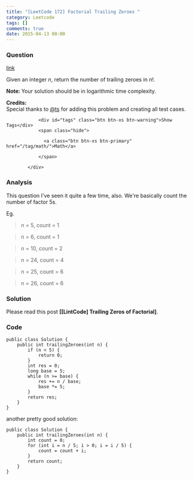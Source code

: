 ```yaml
---
title: "[LeetCode 172] Factorial Trailing Zeroes "
category: Leetcode
tags: []
comments: true
date: 2015-04-13 00:00
---
```



### Question

[link](https://leetcode.com/problems/factorial-trailing-zeroes/)

<div class="question-content">
              <p></p><p>Given an integer <i>n</i>, return the number of trailing zeroes in <i>n</i>!.</p>

<p><b>Note: </b>Your solution should be in logarithmic time complexity.</p>

<p><b>Credits:</b><br>Special thanks to <a href="https://oj.leetcode.com/discuss/user/ts">@ts</a> for adding this problem and creating all test cases.</p><p></p>

                <div id="tags" class="btn btn-xs btn-warning">Show Tags</div>
                <span class="hide">

                  <a class="btn btn-xs btn-primary" href="/tag/math/">Math</a>

                </span>

            </div>

### Analysis

This question I've seen it quite a few time, also. We're basically count the number of factor 5s.

Eg.

> n = 5, count = 1

> n = 6, count = 1

> n = 10, count = 2

> n = 24, count = 4

> n = 25, count = 6

> n = 26, count = 6

### Solution

Please read this post **[[LintCode] Trailing Zeros of Factorial]**.

### Code

    public class Solution {
        public int trailingZeroes(int n) {
            if (n < 5) {
                return 0;
            }
            int res = 0;
            long base = 5;
            while (n >= base) {
                res += n / base;
                base *= 5;
            }
            return res;
        }
    }

another pretty good solution:

    public class Solution {
        public int trailingZeroes(int n) {
            int count = 0;
            for (int i = n / 5; i > 0; i = i / 5) {
                count = count + i;
            }
            return count;
        }
    }
